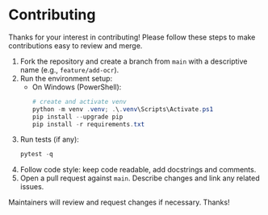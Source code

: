 # Contributing

Thanks for your interest in contributing! Please follow these steps to make contributions easy to review and merge.

1. Fork the repository and create a branch from `main` with a descriptive name (e.g., `feature/add-ocr`).
2. Run the environment setup:
   - On Windows (PowerShell):
     ```powershell
     # create and activate venv
     python -m venv .venv; .\.venv\Scripts\Activate.ps1
     pip install --upgrade pip
     pip install -r requirements.txt
     ```
3. Run tests (if any):
   ```powershell
   pytest -q
   ```
4. Follow code style: keep code readable, add docstrings and comments.
5. Open a pull request against `main`. Describe changes and link any related issues.

Maintainers will review and request changes if necessary. Thanks!
